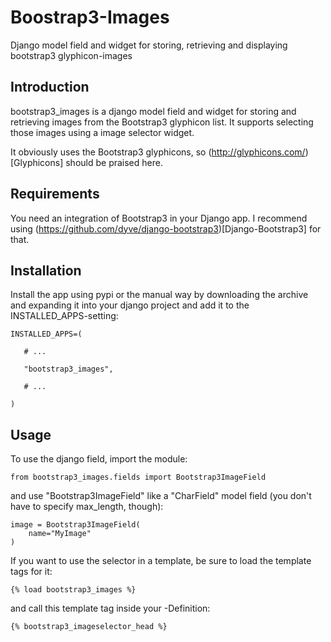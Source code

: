 # Boostrap3-Images

Django model field and widget for storing, retrieving and displaying
bootstrap3 glyphicon-images

## Introduction

bootstrap3_images is a django model field and widget for storing and
retrieving images from the Bootstrap3 glyphicon list. It supports selecting
those images using a image selector widget.

It obviously uses the Bootstrap3 glyphicons, so
(http://glyphicons.com/)[Glyphicons] should be praised here.

## Requirements

You need an integration of Bootstrap3 in your Django app. I recommend using
(https://github.com/dyve/django-bootstrap3)[Django-Bootstrap3] for that.

## Installation

Install the app using pypi or the manual way by downloading the archive and
expanding it into your django project and add it to the INSTALLED_APPS-setting:

    INSTALLED_APPS=(

       # ...

       "bootstrap3_images",

       # ...

    )

## Usage

To use the django field, import the module:

    from bootstrap3_images.fields import Bootstrap3ImageField

and use "Bootstrap3ImageField" like a "CharField" model field (you don't have
 to specify max_length, though):

    image = Bootstrap3ImageField(
        name="MyImage"
    )

If you want to use the selector in a template, be sure to load the
template tags for it:

    {% load bootstrap3_images %}

and call this template tag inside your <head>-Definition:

    {% bootstrap3_imageselector_head %}